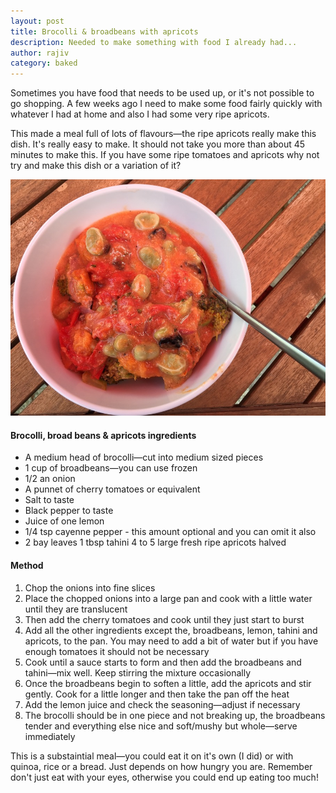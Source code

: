 ```yaml
---
layout: post
title: Brocolli & broadbeans with apricots
description: Needed to make something with food I already had...
author: rajiv
category: baked
---
```


Sometimes you have food that needs to be used up, or it's not possible to go shopping. A few weeks ago I need to make some food fairly quickly with whatever I had at home and also I had some very ripe apricots.

This made a meal full of lots of flavours—the ripe apricots really make this dish. It's really easy to make. It should not take you more than about 45 minutes to make this. If you have some ripe tomatoes and apricots why not try and make this dish or a variation of it?

![brocolli, broadbeans and apricots](/img/brocolli-and-broadbeans.jpg)

#### Brocolli, broad beans & apricots ingredients

* A medium head of brocolli—cut into medium sized pieces
* 1 cup of broadbeans—you can use frozen
* 1/2 an onion
* A punnet of cherry tomatoes or equivalent
* Salt to taste
* Black pepper to taste
* Juice of one lemon
* 1/4 tsp cayenne pepper - this amount optional and you can omit it also
* 2 bay leaves
1 tbsp tahini
4 to 5 large fresh ripe apricots halved



#### Method

1. Chop the onions into fine slices
2. Place the chopped onions into a large pan and cook with a little water until they are translucent
3. Then add the cherry tomatoes and cook until they just start to burst
4. Add all the other ingredients except the, broadbeans, lemon, tahini and apricots, to the pan. You may need to add a bit of water but if you have enough tomatoes it should not be necessary
5. Cook until a sauce starts to form and then add the broadbeans and tahini—mix well. Keep stirring the mixture occasionally
6. Once the broadbeans begin to soften a little, add the apricots and stir gently. Cook for a little longer and then take the pan off the heat
7. Add the lemon juice and check the seasoning—adjust if necessary
8. The brocolli should be in one piece and not breaking up, the broadbeans tender and everything else nice and soft/mushy but whole—serve immediately

This is a substaintial meal—you could eat it on it's own (I did) or with quinoa, rice or a bread. Just depends on how hungry you are. Remember don't just eat with your eyes, otherwise you could end up eating too much!